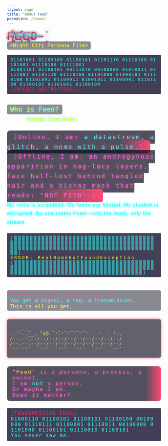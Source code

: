 ```yaml
---
layout: page
title: "About Feed"
permalink: /about/
---
```


<style>
@import url('https://fonts.googleapis.com/css?family=Orbitron:wght@700&display=swap');
body .feed-about { font-family: 'Orbitron', monospace, Arial, sans-serif; }
.feed-glitch {
  position: relative;
  color: #ff003c;
  display: inline-block;
  font-size: 2.2rem;
  letter-spacing: 0.09em;
  font-family: 'Orbitron', monospace, Arial, sans-serif;
  text-shadow: 1px 0 10px #00fff7, -1px 0 10px #ff003c, 0 0 5px #00fff7;
  animation: feed-glitch 2.6s infinite linear alternate;
  text-transform: uppercase;
  z-index: 1;
  user-select: none;
}
.feed-glitch::before,
.feed-glitch::after {
  content: attr(data-glitch);
  position: absolute;
  left: 0;
  width: 100%;
  opacity: 0.6;
  pointer-events: none;
}
.feed-glitch::before {
  color: #00fff7;
  top: 2px;
  left: 2px;
  animation: feed-glitch-before 2.6s infinite linear alternate-reverse;
}
.feed-glitch::after {
  color: #ff003c;
  top: -2px;
  left: -2px;
  animation: feed-glitch-after 2.4s infinite linear alternate;
}

@keyframes feed-glitch {
  0% { text-shadow: 1px 0 8px #00fff7, -1px 0 8px #ff003c; }
  8% { text-shadow: 0 0 16px #00fff7, 0 0 12px #ff003c; }
  16% { text-shadow: 4px 2px 12px #00fff7, -4px -2px 16px #ff003c; }
  36% { text-shadow: 0 4px 24px #ff003c, 0 -2px 18px #00fff7; }
  60% { text-shadow: 1px 0 8px #00fff7, -1px 0 8px #ff003c; }
  80% { text-shadow: 0 0 0 #fff; }
  100% { text-shadow: 2px 0 16px #00fff7, -2px 0 16px #ff003c; }
}
@keyframes feed-glitch-before {
  0% { clip-path: inset(0 0 60% 0); }
  20% { clip-path: inset(60% 0 0 0); }
  40% { clip-path: inset(0 30% 40% 0); }
  60% { clip-path: inset(40% 0 0 30%); }
  80% { clip-path: inset(0 60% 0 0); }
  100% { clip-path: inset(0 0 50% 0); }
}
@keyframes feed-glitch-after {
  0% { clip-path: inset(60% 0 0 0); }
  20% { clip-path: inset(0 0 60% 0); }
  40% { clip-path: inset(0 0 40% 30%); }
  60% { clip-path: inset(30% 40% 0 0); }
  80% { clip-path: inset(0 0 60% 0); }
  100% { clip-path: inset(50% 0 0 0); }
}

.feed-flicker {
  animation: feed-flicker 1s infinite alternate;
  color: #fff700;
  background: rgba(13,11,31,0.66);
  padding: 0.2em 0.5em;
  border-radius: 5px;
  font-size: 1.22em;
  font-family: monospace;
}
@keyframes feed-flicker {
  0%, 100% { opacity: 0.85; filter: blur(0.5px); }
  10% { opacity: 0.3; filter: blur(1.5px); }
  20% { opacity: 1; filter: blur(0.3px); }
  50% { opacity: 0.66; filter: blur(1.2px); }
  80% { opacity: 1; }
}

.feed-encrypt {
  font-family: 'Fira Mono', monospace;
  color: #00fff7;
  background: #191430;
  border-radius: 3px;
  padding: 0.6em 0.8em;
  margin: 1.5em 0;
  letter-spacing: 0.14em;
  font-size: 0.98em;
  word-break: break-all;
  filter: blur(0.6px);
  opacity: 0.82;
  animation: encrypt-flash 3.2s infinite alternate;
}
@keyframes encrypt-flash {
  0%,100% { filter: blur(0.7px); opacity: 0.82;}
  40% { filter: blur(2.7px); opacity: 0.5;}
  80% { filter: blur(0.2px); opacity: 1;}
}

.feed-bio {
  font-family: 'Orbitron', Arial, monospace;
  color: #fff;
  margin-top: 2em;
  margin-bottom: 1em;
  font-size: 1.2em;
  letter-spacing: 0.06em;
  line-height: 1.7;
  text-shadow: 0 0 10px #00fff7;
}

.feed-odd {
  color: #ff2ffb;
  font-family: 'Fira Mono', monospace;
  font-size: 1.12em;
  background: linear-gradient(90deg, #0d0b1f 90%, #ff003c 100%);
  border-radius: 9px;
  padding: 0.6em 1.1em;
  margin: 1.4em 0;
  letter-spacing: 0.22em;
  text-shadow: 0 0 12px #ff003c;
  animation: feed-oddglitch 2.2s infinite alternate;
}
@keyframes feed-oddglitch {
  0%,100% { opacity: 1; }
  9% { opacity: 0.3; }
  33% { opacity: 0.7; }
  55% { opacity: 0.53; }
}

.feed-ascii {
  font-family: monospace;
  font-size: 1em;
  color: #fff700;
  background: #0d0b1f;
  padding: 0.7em 0.6em 0.6em 0.6em;
  border-radius: 6px;
  box-shadow: 0 0 10px #ff003c;
  margin: 2em 0;
  letter-spacing: 0.11em;
  animation: ascii-flicker 1.5s infinite alternate;
}
@keyframes ascii-flicker {
  0%,100% { opacity: 0.87; }
  10% { opacity: 0.47; }
  66% { opacity: 1; }
}
</style>

<div class="feed-about">

<span class="feed-glitch" data-glitch="F̸̤͈̏̈́E̷͎͗͒Ę̴̩͗D̴̦̍">F̸̤͈̏̈́E̷͎͗͒Ę̴̩͗D̴̦̍</span>
<br>
<span class="feed-flicker">&lt;Night City Persona File&gt;</span>

<div class="feed-encrypt">
01101001 01100100 01100101 01101110 01110100 01101001 01110100 01111001 <br>
01001101 01100101 00111010 00100000 01010011 01111001 01101110 01110100 01101000 01000101 01110100 01101001 01100011 01001011 01100001 01101100 01100101 01101001 01100100<br>
<span style="color:#ff003c;">//ACCESS RESTRICTED//</span>
</div>

<div class="feed-bio">
<span class="feed-flicker">Who is Feed?</span>
<br>
<span style="color:#ff003c;">&nbsp;&nbsp;&nbsp;&nbsp;&nbsp;&nbsp;&nbsp;&nbsp;&nbsp;&nbsp;</span>
<span style="color:#fff700;">Nobody. Everybody.</span>
<br><br>
<span class="feed-odd">[Online, I am: <span style="color:#00fff7;">a datastream, a glitch, a meme with a pulse.</span>]</span>
<br>
<span class="feed-odd">[Offline, I am: <span style="color:#ff2ffb;">an androgynous apparition in bag-lacy layers, face half-lost behind tangled hair and a biohaz mask that reads: "NOT FEED".</span>]</span>
<br>
<span style="color:#00fff7;">My voice is scrambled. My feeds are filtered. My shadow is encrypted. No one meets Feed—only the mask, only the stream.</span>
</div>

<div class="feed-encrypt">
<span style="letter-spacing:0.33em;">
{▒▒▒▒▒▒▒▒▒▒▒▒▒▒▒▒▒▒▒▒▒▒▒▒▒▒▒▒▒▒▒▒▒▒▒▒▒▒▒▒▒▒▒▒▒▒▒▒▒▒▒▒▒▒▒▒▒▒▒▒▒▒▒▒▒▒▒▒▒▒▒▒▒▒▒▒▒▒▒▒▒▒▒▒▒▒▒▒▒▒▒▒▒▒▒▒▒▒▒▒▒▒▒▒▒▒▒▒▒▒▒▒}<br>
<span style="color:#fff700;">ERROR: RealNameNotFoundException</span>
<br>
{▒▒▒▒▒▒▒▒▒▒▒▒▒▒▒▒▒▒▒▒▒▒▒▒▒▒▒▒▒▒▒▒▒▒▒▒▒▒▒▒▒▒▒▒▒▒▒▒▒▒▒▒▒▒▒▒▒▒▒▒▒▒▒▒▒▒▒▒▒▒▒▒▒▒▒▒▒▒▒▒▒▒▒▒▒▒▒▒▒▒▒▒▒▒▒▒▒▒▒▒▒▒▒▒▒▒▒}
</span>
</div>

<div class="feed-flicker" style="margin-top: 2.5em;">
<span style="color:#ff003c;">You want a face, a name, a story?</span>
<br>
<span style="color:#00fff7;">You get a signal, a tag, a transmission.</span>
<br>
<span style="color:#fff700;">This is all you get.</span>
</div>

<div class="feed-ascii">
<pre>
   .-._   _ _ _ _ _ _ _ _
.-''-.__.-'00  '-' ' ' ' ' ' '  ' '-.
/--.--,--/--/--/--/--/--/--/--/--/--/
/--.--,--/--/--/--/--/--/--/--/--/--/
`--'--'  `--'  `--'  `--'  `--'  `--'
</pre>
</div>

<div class="feed-odd">
<span style="color:#fff700;">"Feed"</span> is a persona, a process, a packet.<br>
I am <span style="color:#00fff7;text-shadow:0 0 18px #00fff7;">not</span> a person.<br>
Or maybe I am.<br>
Does it matter?
</div>

<div class="feed-encrypt" style="font-size:1.1em;">
<span style="color:#ff003c;">[TRANSMISSION ENDS]</span><br>
01000110 01100101 01100101 01100100 00100000 01110111 01100001 01110011 00100000 01101000 01100101 01110010 01100101<br>
<span style="color:#00fff7;">You never saw me.</span>
</div>

</div>
